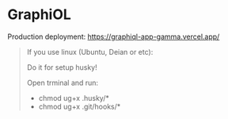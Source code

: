 # GraphiOL

Production deployment:
https://graphiql-app-gamma.vercel.app/

> If you use linux (Ubuntu, Deian or etc):
>
> Do it for setup husky!
>
> Open trminal and run:
>
> - chmod ug+x .husky/\*
> - chmod ug+x .git/hooks/\*
